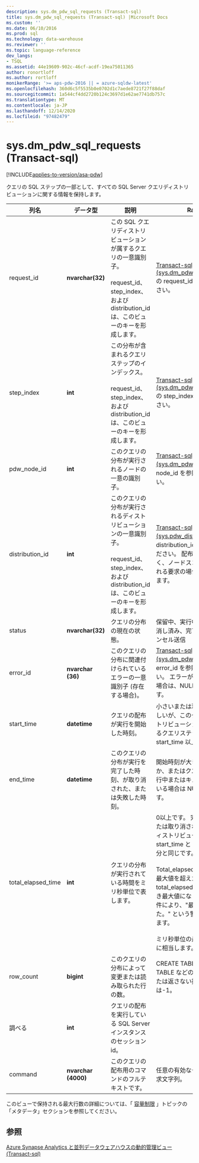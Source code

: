 ```yaml
---
description: sys.dm_pdw_sql_requests (Transact-sql)
title: sys.dm_pdw_sql_requests (Transact-sql) |Microsoft Docs
ms.custom: ''
ms.date: 06/10/2016
ms.prod: sql
ms.technology: data-warehouse
ms.reviewer: ''
ms.topic: language-reference
dev_langs:
- TSQL
ms.assetid: 44e19609-902c-46cf-acdf-19ea75011365
author: ronortloff
ms.author: rortloff
monikerRange: '>= aps-pdw-2016 || = azure-sqldw-latest'
ms.openlocfilehash: 360d6c5f5535b0e0702d1c7aede8721f27f88daf
ms.sourcegitcommit: 1a544cf4dd2720b124c3697d1e62ae7741db757c
ms.translationtype: MT
ms.contentlocale: ja-JP
ms.lasthandoff: 12/14/2020
ms.locfileid: "97482479"
---
```

# <a name="sysdm_pdw_sql_requests-transact-sql"></a>sys.dm_pdw_sql_requests (Transact-sql)
[!INCLUDE[applies-to-version/asa-pdw](../../includes/applies-to-version/asa-pdw.md)]

  クエリの SQL ステップの一部として、すべての SQL Server クエリディストリビューションに関する情報を保持します。  
  
|列名|データ型|説明|Range|  
|-----------------|---------------|-----------------|-----------|  
|request_id|**nvarchar(32)**|この SQL クエリディストリビューションが属するクエリの一意識別子。<br /><br /> request_id、step_index、および distribution_id は、このビューのキーを形成します。|[Transact-sql&#41;&#40;sys.dm_pdw_exec_requests](../../relational-databases/system-dynamic-management-views/sys-dm-pdw-exec-requests-transact-sql.md)の request_id を参照してください。|  
|step_index|**int**|この分布が含まれるクエリステップのインデックス。<br /><br /> request_id、step_index、および distribution_id は、このビューのキーを形成します。|[Transact-sql&#41;&#40;sys.dm_pdw_request_steps](../../relational-databases/system-dynamic-management-views/sys-dm-pdw-request-steps-transact-sql.md)の step_index を参照してください。|  
|pdw_node_id|**int**|このクエリの分布が実行されるノードの一意の識別子。|[Transact-sql&#41;&#40;sys.dm_pdw_nodes](../../relational-databases/system-dynamic-management-views/sys-dm-pdw-nodes-transact-sql.md)の node_id を参照してください。|  
|distribution_id|**int**|このクエリの分布が実行されるディストリビューションの一意識別子。<br /><br /> request_id、step_index、および distribution_id は、このビューのキーを形成します。|[Transact-sql&#41;&#40;sys.pdw_distributions](../../relational-databases/system-catalog-views/sys-pdw-distributions-transact-sql.md)の distribution_id を参照してください。 配布スコープではなく、ノードスコープで実行される要求の場合は-1 に設定します。|  
|status|**nvarchar(32)**|クエリの分布の現在の状態。|保留中、実行中、失敗、取り消し済み、完了、中止、キャンセル送信|  
|error_id|**nvarchar (36)**|このクエリの分布に関連付けられているエラーの一意識別子 (存在する場合)。|[Transact-sql&#41;&#40;sys.dm_pdw_errors](../../relational-databases/system-dynamic-management-views/sys-dm-pdw-errors-transact-sql.md)の error_id を参照してください。 エラーが発生しなかった場合は、NULL に設定します。|  
|start_time|**datetime**|クエリの配布が実行を開始した時刻。|小さいまたは現在の時刻に等しいが、このクエリのディストリビューションが属しているクエリステップの start_time 以上|  
|end_time|**datetime**|このクエリの分布が実行を完了した時刻、が取り消された、または失敗した時刻。|開始時刻が大きいか等しいか、またはクエリの分布が実行中またはキューに置かれている場合は NULL に設定します。|  
|total_elapsed_time|**int**|クエリの分布が実行されている時間をミリ秒単位で表します。|0以上です。 完了、失敗、または取り消されたクエリのディストリビューションの start_time と end_time の差分と同じです。<br /><br /> Total_elapsed_time が整数の最大値を超えた場合、total_elapsed_time は引き続き最大値になります。 この条件により、"最大値を超えました。" という警告が生成されます。<br /><br /> ミリ秒単位の最大値は24.8 日に相当します。|  
|row_count|**bigint**|このクエリの分布によって変更または読み取られた行の数。|CREATE TABLE や DROP TABLE などのデータを変更または返さない操作の場合は-1。|  
|調べる|**int**|クエリの配布を実行している SQL Server インスタンスのセッション id。||  
|command|**nvarchar (4000)**|このクエリの配布用のコマンドのフルテキストです。|任意の有効なクエリまたは要求文字列。|  
  
 このビューで保持される最大行数の詳細については、「 [容量制限](/azure/sql-data-warehouse/sql-data-warehouse-service-capacity-limits#metadata) 」トピックの「メタデータ」セクションを参照してください。  
  
## <a name="see-also"></a>参照  
 [Azure Synapse Analytics と並列データウェアハウスの動的管理ビュー &#40;Transact-sql&#41;](../../relational-databases/system-dynamic-management-views/sql-and-parallel-data-warehouse-dynamic-management-views.md)  
  
  

